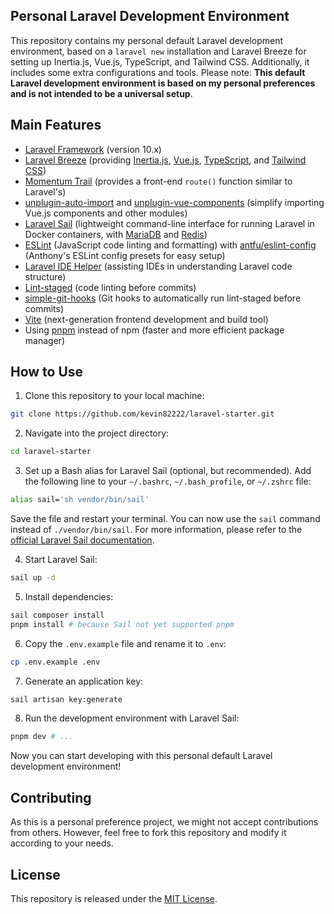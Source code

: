 ## Personal Laravel Development Environment

This repository contains my personal default Laravel development environment, based on a `laravel new` installation and Laravel Breeze for setting up Inertia.js, Vue.js, TypeScript, and Tailwind CSS. Additionally, it includes some extra configurations and tools. 
Please note: **This default Laravel development environment is based on my personal preferences and is not intended to be a universal setup**.

## Main Features

- [Laravel Framework](https://laravel.com/) (version 10.x)
- [Laravel Breeze](https://laravel.com/docs/breeze) (providing [Inertia.js](https://inertiajs.com/), [Vue.js](https://vuejs.org/), [TypeScript](https://www.typescriptlang.org/), and [Tailwind CSS](https://tailwindcss.com/))
- [Momentum Trail](https://github.com/lepikhinb/momentum-trail) (provides a front-end `route()` function similar to Laravel's)
- [unplugin-auto-import](https://github.com/antfu/unplugin-auto-import) and [unplugin-vue-components](https://github.com/antfu/unplugin-vue-components) (simplify importing Vue.js components and other modules)
- [Laravel Sail](https://laravel.com/docs/sail) (lightweight command-line interface for running Laravel in Docker containers, with [MariaDB](https://mariadb.org/) and [Redis](https://redis.io/))
- [ESLint](https://eslint.org/) (JavaScript code linting and formatting) with [antfu/eslint-config](https://github.com/antfu/eslint-config) (Anthony's ESLint config presets for easy setup)
- [Laravel IDE Helper](https://github.com/barryvdh/laravel-ide-helper) (assisting IDEs in understanding Laravel code structure)
- [Lint-staged](https://github.com/okonet/lint-staged) (code linting before commits)
- [simple-git-hooks](https://github.com/toplenboren/simple-git-hooks) (Git hooks to automatically run lint-staged before commits)
- [Vite](https://vitejs.dev/) (next-generation frontend development and build tool)
- Using [pnpm](https://pnpm.io/) instead of npm (faster and more efficient package manager)

## How to Use

1. Clone this repository to your local machine:

```bash
git clone https://github.com/kevin82222/laravel-starter.git
```

2. Navigate into the project directory:

```bash
cd laravel-starter
```

3. Set up a Bash alias for Laravel Sail (optional, but recommended). Add the following line to your `~/.bashrc`, `~/.bash_profile`, or `~/.zshrc` file:

```bash
alias sail='sh vendor/bin/sail'
```

Save the file and restart your terminal. You can now use the `sail` command instead of `./vendor/bin/sail`. For more information, please refer to the [official Laravel Sail documentation](https://laravel.com/docs/sail#configuring-a-shell-alias).

4. Start Laravel Sail:

```bash
sail up -d
```

5. Install dependencies:

```bash
sail composer install
pnpm install # because Sail not yet supported pnpm
```

6. Copy the `.env.example` file and rename it to `.env`:

```bash
cp .env.example .env
```

7. Generate an application key:

```bash
sail artisan key:generate
```

8. Run the development environment with Laravel Sail:

```bash
pnpm dev # ...
```

Now you can start developing with this personal default Laravel development environment!

## Contributing

As this is a personal preference project, we might not accept contributions from others. However, feel free to fork this repository and modify it according to your needs.

## License

This repository is released under the [MIT License](LICENSE).

